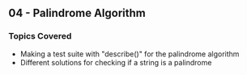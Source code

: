 ## 04 - Palindrome Algorithm

### Topics Covered

- Making a test suite with "describe()" for the palindrome algorithm
- Different solutions for checking if a string is a palindrome